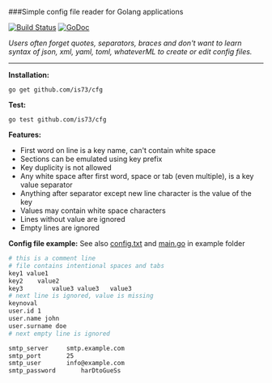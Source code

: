 ###Simple config file reader for Golang applications


[![Build Status](https://travis-ci.org/is73/cfg.svg?branch=master)](https://travis-ci.org/is73/cfg) [![GoDoc](https://godoc.org/github.com/is73/cfg?status.svg)](https://godoc.org/github.com/is73/cfg)

*Users often forget quotes, separators, braces and don't want to learn
syntax of json, xml, yaml, toml, whateverML to create or edit config files.*

---

**Installation:**
```
go get github.com/is73/cfg
```

**Test:**
```
go test github.com/is73/cfg
```

**Features:**
* First word on line is a key name, can't contain white space
* Sections can be emulated using key prefix
* Key duplicity is not allowed
* Any white space after first word, space or tab (even multiple), is a key value separator
* Anything after separator except new line character is the value of the key
* Values may contain white space characters
* Lines without value are ignored
* Empty lines are ignored

**Config file example:**
See also
[config.txt](https://github.com/is73/cfg/blob/master/example/config.txt) and
[main.go](https://github.com/is73/cfg/blob/master/example/main.go)
in example folder

```bash
# this is a comment line
# file contains intentional spaces and tabs
key1 value1
key2	value2
key3		value3 value3	value3
# next line is ignored, value is missing
keynoval
user.id 1
user.name john
user.surname doe
# next empty line is ignored

smtp_server		smtp.example.com
smtp_port 		25
smtp_user		info@example.com
smtp_password		harDtoGueSs
```
